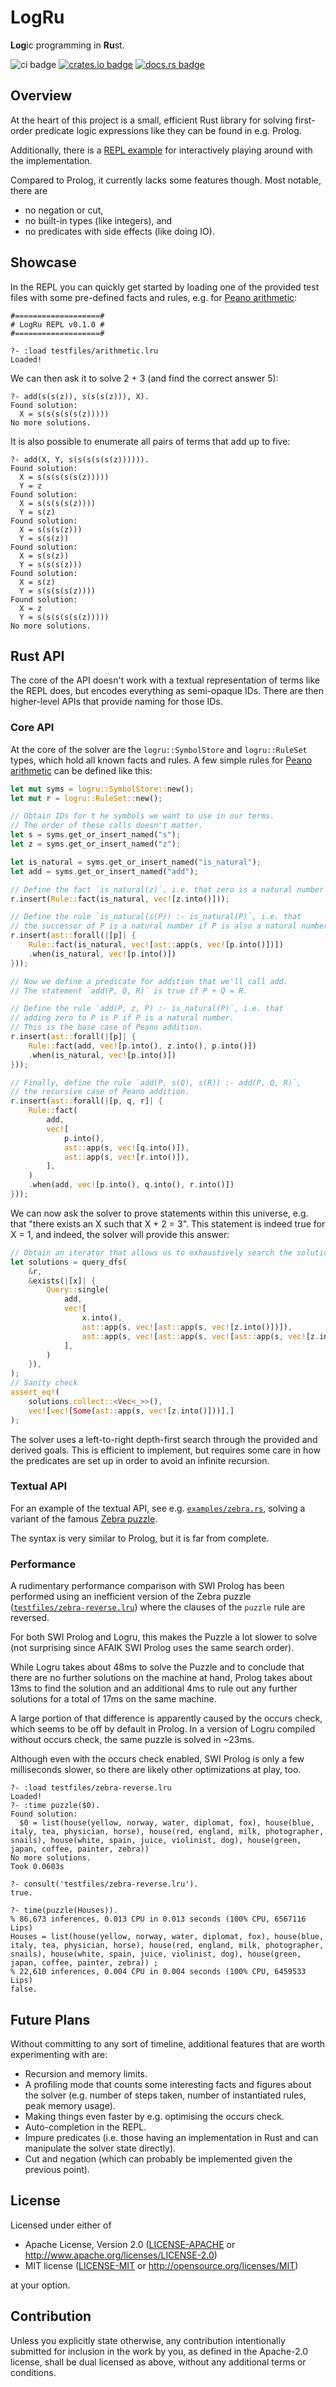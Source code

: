 # LogRu

**Log**ic programming in **Ru**st.

![ci badge](https://github.com/fatho/logru/actions/workflows/ci.yml/badge.svg) [![crates.io badge](https://img.shields.io/crates/v/logru)](https://crates.io/crates/logru) [![docs.rs badge](https://img.shields.io/docsrs/logru)](https://docs.rs/logru/)

## Overview

At the heart of this project is a small, efficient Rust library for solving first-order predicate
logic expressions like they can be found in e.g. Prolog.

Additionally, there is a [REPL example](examples/repl.rs) for interactively playing around with the
implementation.

Compared to Prolog, it currently lacks some features though. Most notable, there are
- no negation or cut,
- no built-in types (like integers), and
- no predicates with side effects (like doing IO).

## Showcase

In the REPL you can quickly get started by loading one of the provided test files with some
pre-defined facts and rules, e.g. for [Peano arithmetic](testfiles/arithmetic.lru):

```
#===================#
# LogRu REPL v0.1.0 #
#===================#

?- :load testfiles/arithmetic.lru
Loaded!
```

We can then ask it to solve 2 + 3 (and find the correct answer 5):

```
?- add(s(s(z)), s(s(s(z))), X).
Found solution:
  X = s(s(s(s(s(z)))))
No more solutions.
```

It is also possible to enumerate all pairs of terms that add up to five:

```
?- add(X, Y, s(s(s(s(s(z)))))).
Found solution:
  X = s(s(s(s(s(z)))))
  Y = z
Found solution:
  X = s(s(s(s(z))))
  Y = s(z)
Found solution:
  X = s(s(s(z)))
  Y = s(s(z))
Found solution:
  X = s(s(z))
  Y = s(s(s(z)))
Found solution:
  X = s(z)
  Y = s(s(s(s(z))))
Found solution:
  X = z
  Y = s(s(s(s(s(z)))))
No more solutions.
```

## Rust API

The core of the API doesn't work with a textual representation of terms like the REPL does, but
encodes everything as semi-opaque IDs. There are then higher-level APIs that provide naming for
those IDs.

### Core API

At the core of the solver are the `logru::SymbolStore` and `logru::RuleSet` types, which
hold all known facts and rules. A few simple rules for [Peano
arithmetic](https://en.wikipedia.org/wiki/Peano_axioms#Addition) can be defined like this:

```rust
let mut syms = logru::SymbolStore::new();
let mut r = logru::RuleSet::new();

// Obtain IDs for t he symbols we want to use in our terms.
// The order of these calls doesn't matter.
let s = syms.get_or_insert_named("s");
let z = syms.get_or_insert_named("z");

let is_natural = syms.get_or_insert_named("is_natural");
let add = syms.get_or_insert_named("add");

// Define the fact `is_natural(z)`, i.e. that zero is a natural number
r.insert(Rule::fact(is_natural, vec![z.into()]));

// Define the rule `is_natural(s(P)) :- is_natural(P)`, i.e. that
// the successor of P is a natural number if P is also a natural number.
r.insert(ast::forall(|[p]| {
    Rule::fact(is_natural, vec![ast::app(s, vec![p.into()])])
    .when(is_natural, vec![p.into()])
}));

// Now we define a predicate for addition that we'll call add.
// The statement `add(P, Q, R)` is true if P + Q = R.

// Define the rule `add(P, z, P) :- is_natural(P)`, i.e. that
// adding zero to P is P if P is a natural number.
// This is the base case of Peano addition.
r.insert(ast::forall(|[p]| {
    Rule::fact(add, vec![p.into(), z.into(), p.into()])
    .when(is_natural, vec![p.into()])
}));

// Finally, define the rule `add(P, s(Q), s(R)) :- add(P, Q, R)`,
// the recursive case of Peano addition.
r.insert(ast::forall(|[p, q, r]| {
    Rule::fact(
        add,
        vec![
            p.into(),
            ast::app(s, vec![q.into()]),
            ast::app(s, vec![r.into()]),
        ],
    )
    .when(add, vec![p.into(), q.into(), r.into()])
}));
```

We can now ask the solver to prove statements within this universe, e.g. that "there exists an X
such that X + 2 = 3". This statement is indeed true for X = 1, and indeed, the solver will provide
this answer:

```rust
// Obtain an iterator that allows us to exhaustively search the solution space:
let solutions = query_dfs(
    &r,
    &exists(|[x]| {
        Query::single(
            add,
            vec![
                x.into(),
                ast::app(s, vec![ast::app(s, vec![z.into()])]),
                ast::app(s, vec![ast::app(s, vec![ast::app(s, vec![z.into()])])]),
            ],
        )
    }),
);
// Sanity check
assert_eq!(
    solutions.collect::<Vec<_>>(),
    vec![vec![Some(ast::app(s, vec![z.into()]))],]
);
```

The solver uses a left-to-right depth-first search through the provided and derived goals. This is
efficient to implement, but requires some care in how the predicates are set up in order to avoid an
infinite recursion.

### Textual API

For an example of the textual API, see e.g. [`examples/zebra.rs`](examples/zebra.rs), solving a
variant of the famous [Zebra puzzle](https://en.wikipedia.org/wiki/Zebra_Puzzle).

The syntax is very similar to Prolog, but it is far from complete.

### Performance

A rudimentary performance comparison with SWI Prolog has been performed using an inefficient version
of the Zebra puzzle ([`testfiles/zebra-reverse.lru`](testfiles/zebra-reverse.lru)) where the clauses
of the `puzzle` rule are reversed.

For both SWI Prolog and Logru, this makes the Puzzle a lot slower to solve (not surprising since
AFAIK SWI Prolog uses the same search order).

While Logru takes about 48ms to solve the Puzzle and to conclude that there are no further solutions
on the machine at hand, Prolog takes about 13ms to find the solution and an additional 4ms to rule
out any further solutions for a total of 17ms on the same machine.

A large portion of that difference is apparently caused by the occurs check, which seems to be off
by default in Prolog. In a version of Logru compiled without occurs check, the same puzzle is solved
in ~23ms.

Although even with the occurs check enabled, SWI Prolog is only a few milliseconds slower, so there
are likely other optimizations at play, too.

```
?- :load testfiles/zebra-reverse.lru
Loaded!
?- :time puzzle($0).
Found solution:
  $0 = list(house(yellow, norway, water, diplomat, fox), house(blue, italy, tea, physician, horse), house(red, england, milk, photographer, snails), house(white, spain, juice, violinist, dog), house(green, japan, coffee, painter, zebra))
No more solutions.
Took 0.0603s
```

```
?- consult('testfiles/zebra-reverse.lru').
true.

?- time(puzzle(Houses)).
% 86,673 inferences, 0.013 CPU in 0.013 seconds (100% CPU, 6567116 Lips)
Houses = list(house(yellow, norway, water, diplomat, fox), house(blue, italy, tea, physician, horse), house(red, england, milk, photographer, snails), house(white, spain, juice, violinist, dog), house(green, japan, coffee, painter, zebra)) ;
% 22,610 inferences, 0.004 CPU in 0.004 seconds (100% CPU, 6459533 Lips)
false.

```


## Future Plans

Without committing to any sort of timeline, additional features that are worth experimenting with
are:
- Recursion and memory limits.
- A profiling mode that counts some interesting facts and figures about the solver (e.g. number of
  steps taken, number of instantiated rules, peak memory usage).
- Making things even faster by e.g. optimising the occurs check.
- Auto-completion in the REPL.
- Impure predicates (i.e. those having an implementation in Rust and can manipulate the solver state
  directly).
- Cut and negation (which can probably be implemented given the previous point).


## License

Licensed under either of

 * Apache License, Version 2.0
   ([LICENSE-APACHE](LICENSE-APACHE) or http://www.apache.org/licenses/LICENSE-2.0)
 * MIT license
   ([LICENSE-MIT](LICENSE-MIT) or http://opensource.org/licenses/MIT)

at your option.

## Contribution

Unless you explicitly state otherwise, any contribution intentionally submitted
for inclusion in the work by you, as defined in the Apache-2.0 license, shall be
dual licensed as above, without any additional terms or conditions.